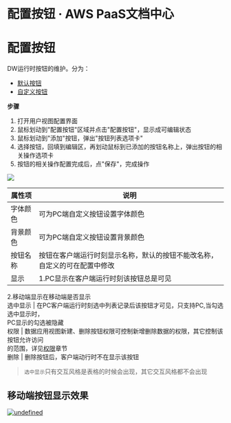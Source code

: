 # 配置按钮 · AWS PaaS文档中心

# 配置按钮

DW运行时按钮的维护。分为：

  * [默认按钮](<buttonone.html>)
  * [自定义按钮](<event.html>)

**步骤**

  1. 打开用户视图配置界面
  2. 鼠标划动到"配置按钮"区域并点击"配置按钮"，显示成可编辑状态
  3. 鼠标划动到"添加"按钮，弹出"按钮列表选项卡"
  4. 选择按钮，回填到编辑区，再划动鼠标到已添加的按钮名称上，弹出按钮的相关操作选项卡
  5. 按钮的相关操作配置完成后，点"保存"，完成操作

[![](https://docs.awspaas.com/user-manual/aws-pass-console-user-manual-dw-vue3.0-64ga/new_dw/quickstart/button.gif)](<quickstart/button.gif>)

属性项 | 说明  
---|---  
字体颜色 | 可为PC端自定义按钮设置字体颜色  
背景颜色 | 可为PC端自定义按钮设置背景颜色  
按钮名称 | 按钮在客户端运行时刻显示名称，默认的按钮不能改名称，自定义的可在配置中修改  
显示 | 1.PC显示在客户端运行时刻该按钮总是可见  
2.移动端显示在移动端是否显示  
选中显示 | 在PC客户端运行时刻选中列表记录后该按钮才可见，只支持PC,当勾选选中显示时，  
PC显示的勾选被隐藏  
权限 | 数据应用视图新建、删除按钮权限可控制新增删除数据的权限，其它控制该按钮允许访问  
的范围，详见[权限](<../base_def/serc.html>)章节  
删除 | 删除按钮后，客户端动行时不在显示该按钮  
  
> `选中显示`只有交互风格是表格的时候会出现，其它交互风格都不会出现

## 移动端按钮显示效果

[![undefined](https://docs.awspaas.com/user-manual/aws-pass-console-user-manual-dw-vue3.0-64ga/new_dw/22-1.png)](<22-1.png>)